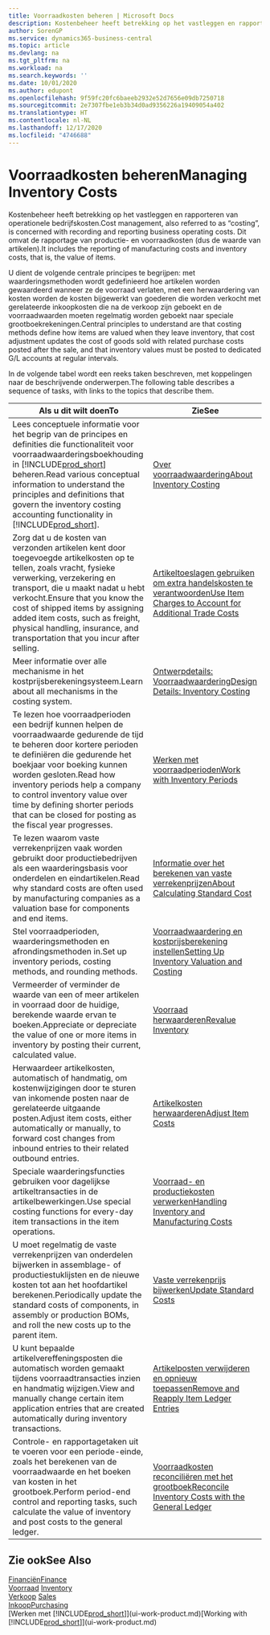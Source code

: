 ```yaml
---
title: Voorraadkosten beheren | Microsoft Docs
description: Kostenbeheer heeft betrekking op het vastleggen en rapporteren van operationele bedrijfskosten. Dit omvat de rapportage van productie- en voorraadkosten (dus de waarde van artikelen).
author: SorenGP
ms.service: dynamics365-business-central
ms.topic: article
ms.devlang: na
ms.tgt_pltfrm: na
ms.workload: na
ms.search.keywords: ''
ms.date: 10/01/2020
ms.author: edupont
ms.openlocfilehash: 9f59fc20fc6baeeb2932e52d7656e09db7250718
ms.sourcegitcommit: 2e7307fbe1eb3b34d0ad9356226a19409054a402
ms.translationtype: HT
ms.contentlocale: nl-NL
ms.lasthandoff: 12/17/2020
ms.locfileid: "4746688"
---
```

# <a name="managing-inventory-costs"></a><span data-ttu-id="38d14-104">Voorraadkosten beheren</span><span class="sxs-lookup"><span data-stu-id="38d14-104">Managing Inventory Costs</span></span>
<span data-ttu-id="38d14-105">Kostenbeheer heeft betrekking op het vastleggen en rapporteren van operationele bedrijfskosten.</span><span class="sxs-lookup"><span data-stu-id="38d14-105">Cost management, also referred to as “costing”, is concerned with recording and reporting business operating costs.</span></span> <span data-ttu-id="38d14-106">Dit omvat de rapportage van productie- en voorraadkosten (dus de waarde van artikelen).</span><span class="sxs-lookup"><span data-stu-id="38d14-106">It includes the reporting of manufacturing costs and inventory costs, that is, the value of items.</span></span>   

<span data-ttu-id="38d14-107">U dient de volgende centrale principes te begrijpen: met waarderingsmethoden wordt gedefinieerd hoe artikelen worden gewaardeerd wanneer ze de voorraad verlaten, met een herwaardering van kosten worden de kosten bijgewerkt van goederen die worden verkocht met gerelateerde inkoopkosten die na de verkoop zijn geboekt en de voorraadwaarden moeten regelmatig worden geboekt naar speciale grootboekrekeningen.</span><span class="sxs-lookup"><span data-stu-id="38d14-107">Central principles to understand are that costing methods define how items are valued when they leave inventory, that cost adjustment updates the cost of goods sold with related purchase costs posted after the sale, and that inventory values must be posted to dedicated G/L accounts at regular intervals.</span></span>

<span data-ttu-id="38d14-108">In de volgende tabel wordt een reeks taken beschreven, met koppelingen naar de beschrijvende onderwerpen.</span><span class="sxs-lookup"><span data-stu-id="38d14-108">The following table describes a sequence of tasks, with links to the topics that describe them.</span></span>

|<span data-ttu-id="38d14-109">**Als u dit wilt doen**</span><span class="sxs-lookup"><span data-stu-id="38d14-109">**To**</span></span>|<span data-ttu-id="38d14-110">**Zie**</span><span class="sxs-lookup"><span data-stu-id="38d14-110">**See**</span></span>|  
|------------|-------------|  
|<span data-ttu-id="38d14-111">Lees conceptuele informatie voor het begrip van de principes en definities die functionaliteit voor voorraadwaarderingsboekhouding in [!INCLUDE[prod_short](includes/prod_short.md)] beheren.</span><span class="sxs-lookup"><span data-stu-id="38d14-111">Read various conceptual information to understand the principles and definitions that govern the inventory costing accounting functionality in [!INCLUDE[prod_short](includes/prod_short.md)].</span></span>|[<span data-ttu-id="38d14-112">Over voorraadwaardering</span><span class="sxs-lookup"><span data-stu-id="38d14-112">About Inventory Costing</span></span>](finance-learn-about-costing.md)|  
|<span data-ttu-id="38d14-113">Zorg dat u de kosten van verzonden artikelen kent door toegevoegde artikelkosten op te tellen, zoals vracht, fysieke verwerking, verzekering en transport, die u maakt nadat u hebt verkocht.</span><span class="sxs-lookup"><span data-stu-id="38d14-113">Ensure that you know the cost of shipped items by assigning added item costs, such as freight, physical handling, insurance, and transportation that you incur after selling.</span></span>|[<span data-ttu-id="38d14-114">Artikeltoeslagen gebruiken om extra handelskosten te verantwoorden</span><span class="sxs-lookup"><span data-stu-id="38d14-114">Use Item Charges to Account for Additional Trade Costs</span></span>](payables-how-assign-item-charges.md)|
|<span data-ttu-id="38d14-115">Meer informatie over alle mechanisme in het kostprijsberekeningsysteem.</span><span class="sxs-lookup"><span data-stu-id="38d14-115">Learn about all mechanisms in the costing system.</span></span>|[<span data-ttu-id="38d14-116">Ontwerpdetails: Voorraadwaardering</span><span class="sxs-lookup"><span data-stu-id="38d14-116">Design Details: Inventory Costing</span></span>](design-details-inventory-costing.md)|
|<span data-ttu-id="38d14-117">Te lezen hoe voorraadperioden een bedrijf kunnen helpen de voorraadwaarde gedurende de tijd te beheren door kortere perioden te definiëren die gedurende het boekjaar voor boeking kunnen worden gesloten.</span><span class="sxs-lookup"><span data-stu-id="38d14-117">Read how inventory periods help a company to control inventory value over time by defining shorter periods that can be closed for posting as the fiscal year progresses.</span></span>|[<span data-ttu-id="38d14-118">Werken met voorraadperioden</span><span class="sxs-lookup"><span data-stu-id="38d14-118">Work with Inventory Periods</span></span>](finance-how-to-work-with-inventory-periods.md)|
|<span data-ttu-id="38d14-119">Te lezen waarom vaste verrekenprijzen vaak worden gebruikt door productiebedrijven als een waarderingsbasis voor onderdelen en eindartikelen.</span><span class="sxs-lookup"><span data-stu-id="38d14-119">Read why standard costs are often used by manufacturing companies as a valuation base for components and end items.</span></span>|[<span data-ttu-id="38d14-120">Informatie over het berekenen van vaste verrekenprijzen</span><span class="sxs-lookup"><span data-stu-id="38d14-120">About Calculating Standard Cost</span></span>](finance-about-calculating-standard-cost.md)|
|<span data-ttu-id="38d14-121">Stel voorraadperioden, waarderingsmethoden en afrondingsmethoden in.</span><span class="sxs-lookup"><span data-stu-id="38d14-121">Set up inventory periods, costing methods, and rounding methods.</span></span>|[<span data-ttu-id="38d14-122">Voorraadwaardering en kostprijsberekening instellen</span><span class="sxs-lookup"><span data-stu-id="38d14-122">Setting Up Inventory Valuation and Costing</span></span>](finance-set-up-inventory-valuation-and-costing.md)|
|<span data-ttu-id="38d14-123">Vermeerder of verminder de waarde van een of meer artikelen in voorraad door de huidige, berekende waarde ervan te boeken.</span><span class="sxs-lookup"><span data-stu-id="38d14-123">Appreciate or depreciate the value of one or more items in inventory by posting their current, calculated value.</span></span>|[<span data-ttu-id="38d14-124">Voorraad herwaarderen</span><span class="sxs-lookup"><span data-stu-id="38d14-124">Revalue Inventory</span></span>](inventory-how-revalue-inventory.md)|
|<span data-ttu-id="38d14-125">Herwaardeer artikelkosten, automatisch of handmatig, om kostenwijzigingen door te sturen van inkomende posten naar de gerelateerde uitgaande posten.</span><span class="sxs-lookup"><span data-stu-id="38d14-125">Adjust item costs, either automatically or manually, to forward cost changes from inbound entries to their related outbound entries.</span></span>|[<span data-ttu-id="38d14-126">Artikelkosten herwaarderen</span><span class="sxs-lookup"><span data-stu-id="38d14-126">Adjust Item Costs</span></span>](inventory-how-adjust-item-costs.md)|
|<span data-ttu-id="38d14-127">Speciale waarderingsfuncties gebruiken voor dagelijkse artikeltransacties in de artikelbewerkingen.</span><span class="sxs-lookup"><span data-stu-id="38d14-127">Use special costing functions for every-day item transactions in the item operations.</span></span>|[<span data-ttu-id="38d14-128">Voorraad- en productiekosten verwerken</span><span class="sxs-lookup"><span data-stu-id="38d14-128">Handling Inventory and Manufacturing Costs</span></span>](finance-handle-inventory-and-manufacturing-costs.md)|  
|<span data-ttu-id="38d14-129">U moet regelmatig de vaste verrekenprijzen van onderdelen bijwerken in assemblage- of productiestuklijsten en de nieuwe kosten tot aan het hoofdartikel berekenen.</span><span class="sxs-lookup"><span data-stu-id="38d14-129">Periodically update the standard costs of components, in assembly or production BOMs, and roll the new costs up to the parent item.</span></span>|[<span data-ttu-id="38d14-130">Vaste verrekenprijs bijwerken</span><span class="sxs-lookup"><span data-stu-id="38d14-130">Update Standard Costs</span></span>](finance-how-to-update-standard-costs.md)|
|<span data-ttu-id="38d14-131">U kunt bepaalde artikelvereffeningsposten die automatisch worden gemaakt tijdens voorraadtransacties inzien en handmatig wijzigen.</span><span class="sxs-lookup"><span data-stu-id="38d14-131">View and manually change certain item application entries that are created automatically during inventory transactions.</span></span>|[<span data-ttu-id="38d14-132">Artikelposten verwijderen en opnieuw toepassen</span><span class="sxs-lookup"><span data-stu-id="38d14-132">Remove and Reapply Item Ledger Entries</span></span>](finance-how-to-remove-and-reapply-item-entries.md)|
|<span data-ttu-id="38d14-133">Controle- en rapportagetaken uit te voeren voor een periode-einde, zoals het berekenen van de voorraadwaarde en het boeken van kosten in het grootboek.</span><span class="sxs-lookup"><span data-stu-id="38d14-133">Perform period-end control and reporting tasks, such calculate the value of inventory and post costs to the general ledger.</span></span>|[<span data-ttu-id="38d14-134">Voorraadkosten reconciliëren met het grootboek</span><span class="sxs-lookup"><span data-stu-id="38d14-134">Reconcile Inventory Costs with the General Ledger</span></span>](finance-how-to-post-inventory-costs-to-the-general-ledger.md)|

## <a name="see-also"></a><span data-ttu-id="38d14-135">Zie ook</span><span class="sxs-lookup"><span data-stu-id="38d14-135">See Also</span></span>  
 [<span data-ttu-id="38d14-136">Financiën</span><span class="sxs-lookup"><span data-stu-id="38d14-136">Finance</span></span>](finance.md)  
 <span data-ttu-id="38d14-137">[Voorraad](inventory-manage-inventory.md) </span><span class="sxs-lookup"><span data-stu-id="38d14-137">[Inventory](inventory-manage-inventory.md) </span></span>  
 <span data-ttu-id="38d14-138">[Verkoop](sales-manage-sales.md) </span><span class="sxs-lookup"><span data-stu-id="38d14-138">[Sales](sales-manage-sales.md) </span></span>  
 [<span data-ttu-id="38d14-139">Inkoop</span><span class="sxs-lookup"><span data-stu-id="38d14-139">Purchasing</span></span>](purchasing-manage-purchasing.md)  
 <span data-ttu-id="38d14-140">[Werken met [!INCLUDE[prod_short](includes/prod_short.md)]](ui-work-product.md)</span><span class="sxs-lookup"><span data-stu-id="38d14-140">[Working with [!INCLUDE[prod_short](includes/prod_short.md)]](ui-work-product.md)</span></span>
